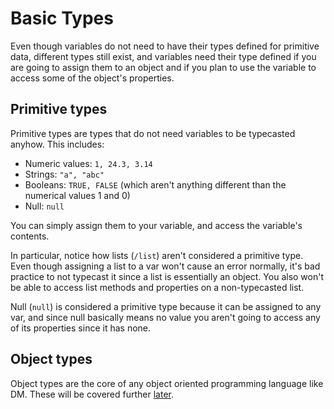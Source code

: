 # Basic Types

Even though variables do not need to have their types defined for primitive data, different types still exist, and variables need their type defined if you are going to assign them to an object and if you plan to use the variable to access some of the object's properties.

## Primitive types

Primitive types are types that do not need variables to be typecasted anyhow. This includes:

* Numeric values: `1, 24.3, 3.14`
* Strings: `"a", "abc"`
* Booleans: `TRUE, FALSE` (which aren't anything different than the numerical values 1 and 0)
* Null: `null`

You can simply assign them to your variable, and access the variable's contents.

In particular, notice how lists (`/list`) aren't considered a primitive type. Even though assigning a list to a var won't cause an error normally, it's bad practice to not typecast it since a list is essentially an object. You also won't be able to access list methods and properties on a non-typecasted list.

Null (`null`) is considered a primitive type because it can be assigned to any var, and since null basically means no value you aren't going to access any of its properties since it has none.

## Object types

Object types are the core of any object oriented programming language like DM. These will be covered further [later](../objs.md).
